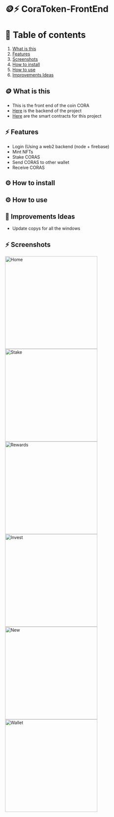 # 🪙⚡️ CoraToken-FrontEnd
# 📗 Table of contents
1. [What is this](#-what-is-this)
2. [Features](#%EF%B8%8F-features)
3. [Screenshots](#%EF%B8%8F-screenshots)
4. [How to install](#%EF%B8%8F-how-to-install)
5. [How to use](#%EF%B8%8F-how-to-use)
6. [Improvements Ideas](#-improvements-ideas)


## 🪙 What is this
- This is the front end of the coin CORA
- [Here](https://github.com/RolandoDrRobot/CoraToken-BackEnd) is the backend of the project
- [Here](https://github.com/RolandoDrRobot/CoraToken-Contracts) are the smart contracts for this project

## ⚡️ Features
- Login (Using a web2 backend (node + firebase)
- Mint NFTs
- Stake CORAS
- Send CORAS to other wallet
- Receive CORAS

## ⚙️ How to install


## ⚙️ How to use


## 📗 Improvements Ideas
- Update copys for all the windows

## ⚡️ Screenshots
<img src="Screenshots/Home.png" alt="Home" width="300"/>
<img src="Screenshots/Stake.png" alt="Stake" width="300"/>
<img src="Screenshots/Rewards.png" alt="Rewards" width="300"/>
<img src="Screenshots/Invest.png" alt="Invest" width="300"/>
<img src="Screenshots/New.png" alt="New" width="300"/>
<img src="Screenshots/Wallet.png" alt="Wallet" width="300"/>
